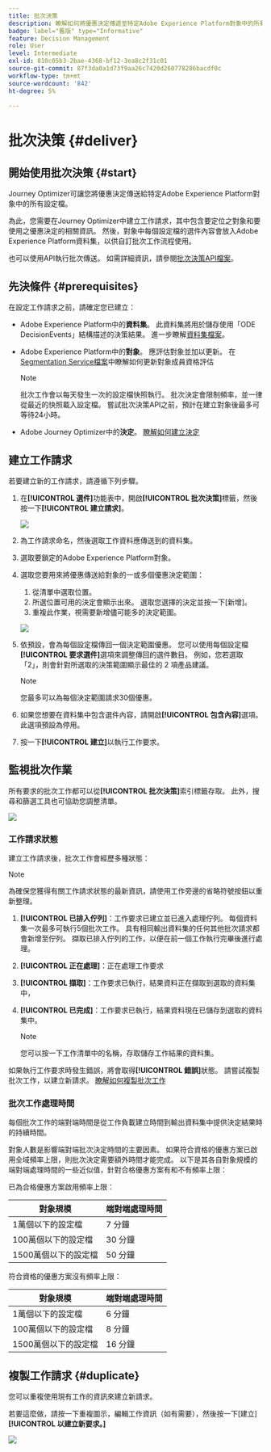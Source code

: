 ```yaml
---
title: 批次決策
description: 瞭解如何將優惠決定傳遞至特定Adobe Experience Platform對象中的所有設定檔。
badge: label="舊版" type="Informative"
feature: Decision Management
role: User
level: Intermediate
exl-id: 810c05b3-2bae-4368-bf12-3ea8c2f31c01
source-git-commit: 87f3da0a1d73f9aa26c7420d260778286bacdf0c
workflow-type: tm+mt
source-wordcount: '842'
ht-degree: 5%

---
```


# 批次決策 {#deliver}

## 開始使用批次決策 {#start}

Journey Optimizer可讓您將優惠決定傳送給特定Adobe Experience Platform對象中的所有設定檔。

為此，您需要在Journey Optimizer中建立工作請求，其中包含要定位之對象和要使用之優惠決定的相關資訊。 然後，對象中每個設定檔的選件內容會放入Adobe Experience Platform資料集，以供自訂批次工作流程使用。

也可以使用API執行批次傳送。 如需詳細資訊，請參閱[批次決策API檔案](api-reference/offer-delivery-api/batch-decisioning-api.md)。

## 先決條件 {#prerequisites}

在設定工作請求之前，請確定您已建立：

* Adobe Experience Platform中的&#x200B;**資料集**。 此資料集將用於儲存使用「ODE DecisionEvents」結構描述的決策結果。 進一步瞭解[資料集檔案](https://experienceleague.adobe.com/docs/experience-platform/catalog/datasets/overview.html?lang=zh-Hant)。

* Adobe Experience Platform中的&#x200B;**對象**。 應評估對象並加以更新。 在[Segmentation Service檔案](https://www.adobe.com/go/segmentation-overview-en_tw)中瞭解如何更新對象成員資格評估

  >[!NOTE]
  >
  >批次工作會以每天發生一次的設定檔快照執行。 批次決定會限制頻率，並一律從最近的快照載入設定檔。 嘗試批次決策API之前，預計在建立對象後最多可等待24小時。

* Adobe Journey Optimizer中的&#x200B;**決定**。 [瞭解如何建立決定](offer-activities/create-offer-activities.md)

<!-- in API doc, remove these info and add ref here-->

## 建立工作請求

若要建立新的工作請求，請遵循下列步驟。

1. 在&#x200B;**[!UICONTROL 選件]**&#x200B;功能表中，開啟&#x200B;**[!UICONTROL 批次決策]**&#x200B;標籤，然後按一下&#x200B;**[!UICONTROL 建立請求]**。

   ![](assets/batch-create.png)

1. 為工作請求命名，然後選取工作資料應傳送到的資料集。

1. 選取要鎖定的Adobe Experience Platform對象。

1. 選取您要用來將優惠傳送給對象的一或多個優惠決定範圍：
   1. 從清單中選取位置。
   1. 所選位置可用的決定會顯示出來。 選取您選擇的決定並按一下[新增]。**&#x200B;**
   1. 重複此作業，視需要新增儘可能多的決定範圍。

   ![](assets/batch-decision.png)

1. 依預設，會為每個設定檔傳回一個決定範圍優惠。 您可以使用每個設定檔&#x200B;**[!UICONTROL 要求選件]**&#x200B;選項來調整傳回的選件數目。 例如，您若選取「2」，則會針對所選取的決策範圍顯示最佳的 2 項產品建議。

   >[!NOTE]
   >
   >您最多可以為每個決定範圍請求30個優惠。

1. 如果您想要在資料集中包含選件內容，請開啟&#x200B;**[!UICONTROL 包含內容]**&#x200B;選項。 此選項預設為停用。

1. 按一下&#x200B;**[!UICONTROL 建立]**&#x200B;以執行工作要求。

## 監視批次作業

所有要求的批次工作都可以從&#x200B;**[!UICONTROL 批次決策]**&#x200B;索引標籤存取。 此外，搜尋和篩選工具也可協助您調整清單。

![](assets/batch-list.png)

### 工作請求狀態

建立工作請求後，批次工作會經歷多種狀態：

>[!NOTE]
>
>為確保您獲得有關工作請求狀態的最新資訊，請使用工作旁邊的省略符號按鈕以重新整理。

1. **[!UICONTROL 已排入佇列]**：工作要求已建立並已進入處理佇列。 每個資料集一次最多可執行5個批次工作。 具有相同輸出資料集的任何其他批次請求都會新增至佇列。 擷取已排入佇列的工作，以便在前一個工作執行完畢後進行處理。
1. **[!UICONTROL 正在處理]**：正在處理工作要求
1. **[!UICONTROL 擷取]**：工作要求已執行，結果資料正在擷取到選取的資料集中，
1. **[!UICONTROL 已完成]**：工作要求已執行，結果資料現在已儲存到選取的資料集中。

   >[!NOTE]
   >
   >您可以按一下工作清單中的名稱，存取儲存工作結果的資料集。

如果執行工作要求時發生錯誤，將會取得&#x200B;**[!UICONTROL 錯誤]**&#x200B;狀態。 請嘗試複製批次工作，以建立新請求。 [瞭解如何複製批次工作](#duplicate)

### 批次工作處理時間

每個批次工作的端對端時間是從工作負載建立時間到輸出資料集中提供決定結果時的持續時間。

對象人數是影響端對端批次決定時間的主要因素。 如果符合資格的優惠方案已啟用全域頻率上限，則批次決定需要額外時間才能完成。 以下是其各自對象規模的端對端處理時間的一些近似值，針對合格優惠方案有和不有頻率上限：

已為合格優惠方案啟用頻率上限：

| 對象規模 | 端對端處理時間 |
|--------------|----------------------------|
| 1萬個以下的設定檔 | 7 分鐘 |
| 100萬個以下的設定檔 | 30 分鐘 |
| 1500萬個以下的設定檔 | 50 分鐘 |

符合資格的優惠方案沒有頻率上限：

| 對象規模 | 端對端處理時間 |
|--------------|----------------------------|
| 1萬個以下的設定檔 | 6 分鐘 |
| 100萬個以下的設定檔 | 8 分鐘 |
| 1500萬個以下的設定檔 | 16 分鐘 |

## 複製工作請求 {#duplicate}

您可以重複使用現有工作的資訊來建立新請求。

若要這麼做，請按一下重複圖示，編輯工作資訊（如有需要），然後按一下[建立] **[!UICONTROL 以建立新要求。]**

![](assets/batch-duplicate.png)
